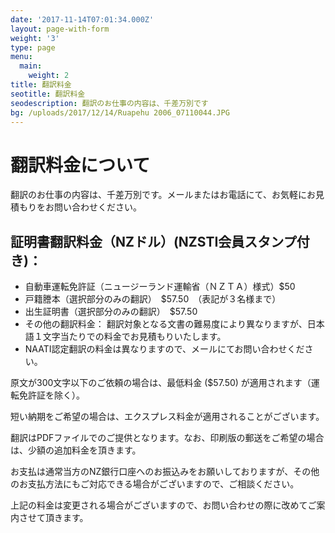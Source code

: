 ```yaml
---
date: '2017-11-14T07:01:34.000Z'
layout: page-with-form
weight: '3'
type: page
menu:
  main:
    weight: 2
title: 翻訳料金
seotitle: 翻訳料金
seodescription: 翻訳のお仕事の内容は、千差万別です
bg: /uploads/2017/12/14/Ruapehu 2006_07110044.JPG
---
```


# 翻訳料金について

翻訳のお仕事の内容は、千差万別です。メールまたはお電話にて、お気軽にお見積もりをお問い合わせください。

## 証明書翻訳料金（NZドル）(NZSTI会員スタンプ付き)：

* 自動車運転免許証（ニュージーランド運輸省（ＮＺＴＡ）様式）$50
* 戸籍謄本（選択部分のみの翻訳）　$57.50　（表記が３名様まで）
* 出生証明書（選択部分のみの翻訳）　$57.50
* その他の翻訳料金： 翻訳対象となる文書の難易度により異なりますが、日本語１文字当たりでの料金でお見積もりいたします。
* NAATI認定翻訳の料金は異なりますので、メールにてお問い合わせください。

原文が300文字以下のご依頼の場合は、最低料金 ($57.50) が適用されます（運転免許証を除く）。

短い納期をご希望の場合は、エクスプレス料金が適用されることがございます。

翻訳はPDFファイルでのご提供となります。なお、印刷版の郵送をご希望の場合は、少額の追加料金を頂きます。

お支払は通常当方のNZ銀行口座へのお振込みをお願いしておりますが、その他のお支払方法にもご対応できる場合がございますので、ご相談ください。

上記の料金は変更される場合がございますので、お問い合わせの際に改めてご案内させて頂きます。
